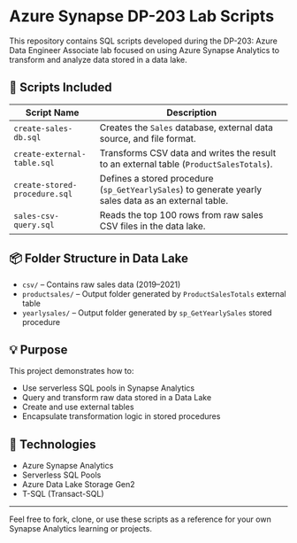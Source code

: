 # Azure Synapse DP-203 Lab Scripts

This repository contains SQL scripts developed during the DP-203: Azure Data Engineer Associate lab focused on using Azure Synapse Analytics to transform and analyze data stored in a data lake.

## 📁 Scripts Included

| Script Name                    | Description |
|-------------------------------|-------------|
| `create-sales-db.sql`         | Creates the `Sales` database, external data source, and file format. |
| `create-external-table.sql`   | Transforms CSV data and writes the result to an external table (`ProductSalesTotals`). |
| `create-stored-procedure.sql` | Defines a stored procedure (`sp_GetYearlySales`) to generate yearly sales data as an external table. |
| `sales-csv-query.sql`         | Reads the top 100 rows from raw sales CSV files in the data lake. |

## 📦 Folder Structure in Data Lake

- `csv/` – Contains raw sales data (2019–2021)
- `productsales/` – Output folder generated by `ProductSalesTotals` external table
- `yearlysales/` – Output folder generated by `sp_GetYearlySales` stored procedure

## 💡 Purpose

This project demonstrates how to:
- Use serverless SQL pools in Synapse Analytics
- Query and transform raw data stored in a Data Lake
- Create and use external tables
- Encapsulate transformation logic in stored procedures

## 🚀 Technologies

- Azure Synapse Analytics  
- Serverless SQL Pools  
- Azure Data Lake Storage Gen2  
- T-SQL (Transact-SQL)

---

Feel free to fork, clone, or use these scripts as a reference for your own Synapse Analytics learning or projects.
